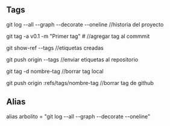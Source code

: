 ## Tags
git log --all --graph --decorate --oneline //historia del proyecto

git tag -a v0.1 -m "Primer tag" # //agregar tag al commmit

git show-ref --tags //etiquetas creadas

git push origin --tags //enviar etiquetas al repositorio

git tag -d nombre-tag //borrar tag local

git push origin :refs/tags/nombre-tag //borrar tag de github

## Alias
alias arbolito = "git log --all --graph --decorate --oneline"